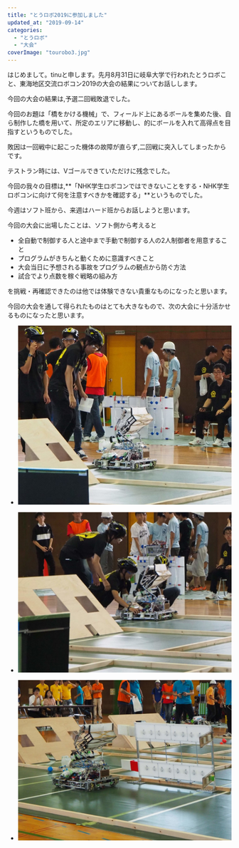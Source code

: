```yaml
---
title: "とうロボ2019に参加しました"
updated_at: "2019-09-14"
categories: 
  - "とうロボ"
  - "大会"
coverImage: "tourobo3.jpg"
---
```


はじめまして。tinuと申します。先月8月31日に岐阜大学で行われたとうロボこと、東海地区交流ロボコン2019の大会の結果についてお話しします。

今回の大会の結果は,予選二回戦敗退でした。

今回のお題は「橋をかける機械」で、フィールド上にあるボールを集めた後、自ら制作した橋を用いて、所定のエリアに移動し、的にボールを入れて高得点を目指すというものでした。

敗因は一回戦中に起こった機体の故障が直らず,二回戦に突入してしまったからです。

テストラン時には、Vゴールできていただけに残念でした。

今回の我々の目標は,**「NHK学生ロボコンではできないことをする・NHK学生ロボコンに向けて何を注意すべきかを確認する」**というものでした。

今週はソフト班から、来週はハード班からお話しようと思います。

今回の大会に出場したことは、ソフト側から考えると

- 全自動で制御する人と途中まで手動で制御する人の2人制御者を用意すること
- プログラムがきちんと動くために意識すべきこと
- 大会当日に予想される事故をプログラムの観点から防ぐ方法
- 試合でより点数を稼ぐ戦略の組み方

を挑戦・再確認できたのは他では体験できない貴重なものになったと思います。

今回の大会を通して得られたものはとても大きなもので、次の大会に十分活かせるものになったと思います。

- ![](images/tourobo1.jpg)
    
- ![](images/tourobo2.jpg)
    
- ![](images/tourobo3.jpg)
